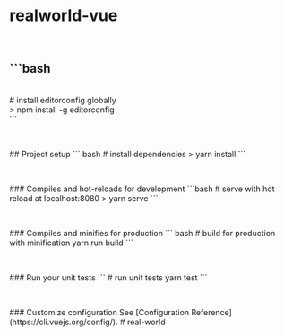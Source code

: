 <h1>realworld-vue</h1>
</br>
<p>
<h2>```bash</h2></br>
# install editorconfig globally</br>
> npm install -g editorconfig</br>
```
</p>
</br>
<p>
## Project setup
``` bash
# install dependencies
> yarn install
```
</p>
</br>
<p>
### Compiles and hot-reloads for development
```bash
# serve with hot reload at localhost:8080
> yarn serve
```
</p>
</br>
<p>
### Compiles and minifies for production
``` bash
# build for production with minification
yarn run build
```
</p>
</br>
<p>
### Run your unit tests
```
# run unit tests
yarn test
```
</p>
</br>
<p>
### Customize configuration
See [Configuration Reference](https://cli.vuejs.org/config/).
#   r e a l - w o r l d 
</p>
</br>
<p>
